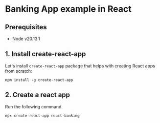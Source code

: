 # Banking App example in React

## Prerequisites

- Node v20.13.1

## 1. Install create-react-app

Let's install `create-react-app` package that helps with creating React apps from scratch:
```
npm install -g create-react-app
```

## 2. Create a react app

Run the following command.
```
npx create-react-app react-banking
```
